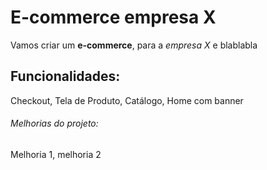 # E-commerce empresa X

Vamos criar um **e-commerce**, para a *empresa X* e blablabla

## Funcionalidades:

Checkout, Tela de Produto, Catálogo, Home com banner

###### Melhorias do projeto:

Melhoria 1, melhoria 2